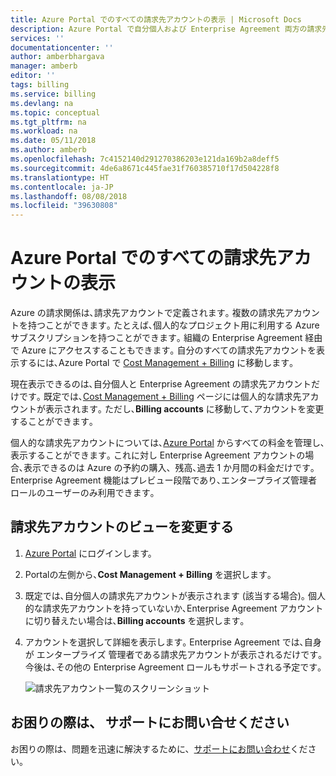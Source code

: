 ```yaml
---
title: Azure Portal でのすべての請求先アカウントの表示 | Microsoft Docs
description: Azure Portal で自分個人および Enterprise Agreement 両方の請求先アカウントを表示する方法を説明します｡
services: ''
documentationcenter: ''
author: amberbhargava
manager: amberb
editor: ''
tags: billing
ms.service: billing
ms.devlang: na
ms.topic: conceptual
ms.tgt_pltfrm: na
ms.workload: na
ms.date: 05/11/2018
ms.author: amberb
ms.openlocfilehash: 7c4152140d291270386203e121da169b2a8deff5
ms.sourcegitcommit: 4de6a8671c445fae31f760385710f17d504228f8
ms.translationtype: HT
ms.contentlocale: ja-JP
ms.lasthandoff: 08/08/2018
ms.locfileid: "39630808"
---
```

# <a name="view-all-your-billing-accounts-in-azure-portal"></a>Azure Portal でのすべての請求先アカウントの表示  

Azure の請求関係は､請求先アカウントで定義されます｡ 複数の請求先アカウントを持つことができます｡ たとえば､個人的なプロジェクト用に利用する Azure サブスクリプションを持つことができます｡ 組織の Enterprise Agreement 経由で Azure にアクセスすることもできます｡ 自分のすべての請求先アカウントを表示するには､Azure Portal で [Cost Management + Billing](https://portal.azure.com/#blade/Microsoft_Azure_Billing/BillingMenuBlade/Overview) に移動します｡

現在表示できるのは､自分個人と Enterprise Agreement の請求先アカウントだけです｡ 既定では､[Cost Management + Billing](https://portal.azure.com/#blade/Microsoft_Azure_Billing/BillingMenuBlade/Overview) ページには個人的な請求先アカウントが表示されます｡ ただし､**Billing accounts** に移動して､アカウントを変更することができます｡

個人的な請求先アカウントについては､[Azure Portal](https://portal.azure.com) からすべての料金を管理し､表示することができます｡ これに対し Enterprise Agreement アカウントの場合､表示できるのは Azure の予約の購入、残高､過去 1 か月間の料金だけです｡ Enterprise Agreement 機能はプレビュー段階であり､エンタープライズ管理者ロールのユーザーのみ利用できます｡

## <a name="change-billing-account-view"></a>請求先アカウントのビューを変更する 

1.  [Azure Portal](https://portal.azure.com) にログインします。

2.  Portalの左側から､**Cost Management + Billing** を選択します｡ 

3.  既定では､自分個人の請求先アカウントが表示されます (該当する場合)｡ 個人的な請求先アカウントを持っていないか､Enterprise Agreement アカウントに切り替えたい場合は､**Billing accounts** を選択します｡

4.  アカウントを選択して詳細を表示します｡ Enterprise Agreement では､自身が エンタープライズ 管理者である請求先アカウントが表示されるだけです｡ 今後は､その他の Enterprise Agreement ロールもサポートされる予定です｡

    ![請求先アカウント一覧のスクリーンショット](./media/billing-view-all-accounts/billing-list-of-accounts.png)

 
## <a name="need-help-contact-support"></a>お困りの際は、 サポートにお問い合せください

お困りの際は、問題を迅速に解決するために、[サポートにお問い合わせ](https://portal.azure.com/?#blade/Microsoft_Azure_Support/HelpAndSupportBlade)ください。
